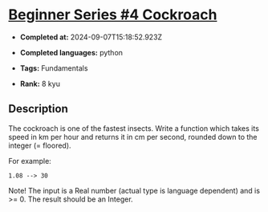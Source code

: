 # [Beginner Series #4 Cockroach](https://www.codewars.com/kata/55fab1ffda3e2e44f00000c6)

- **Completed at:** 2024-09-07T15:18:52.923Z

- **Completed languages:** python

- **Tags:** Fundamentals

- **Rank:** 8 kyu

## Description

The cockroach is one of the fastest insects. Write a function which takes its speed in km per hour and returns it in cm per second, rounded down to the integer (= floored).

For example:

```
1.08 --> 30
```

Note! The input is a Real number (actual type is language dependent) and is >= 0. The result should be an Integer.
